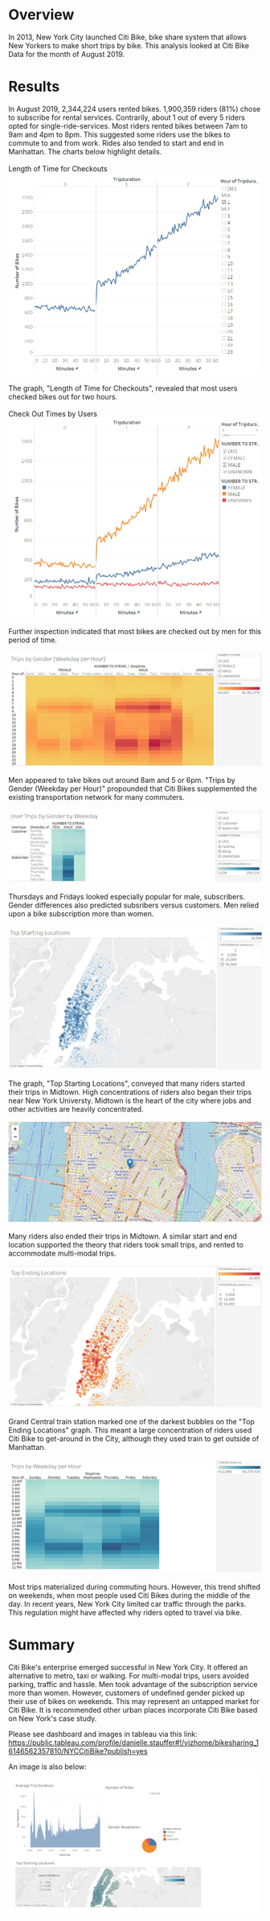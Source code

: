 # Overview
In 2013, New York City launched Citi Bike, bike share system that allows New Yorkers to make short trips by bike. This analysis looked at Citi Bike Data for the month of August 2019.
# Results
In August 2019, 2,344,224 users rented bikes. 1,900,359 riders (81%) chose to subscribe for rental services. Contrarily, about 1 out of every 5 riders opted for single-ride-services. Most riders rented bikes between 7am to 9am and 4pm to 8pm. This suggested some riders use the bikes to commute to and from work. Rides also tended to start and end in Manhattan. The charts below highlight details.
\
\
Length of Time for Checkouts
!["Length_of_Time_for_Checkouts.PNG"](https://github.com/dagibbins186/bikesharing/blob/main/biksharing/Challenge%20Images/Length_of_Time_for_Checkouts.PNG)
\
\
The graph, "Length of Time for Checkouts", revealed that most users checked bikes out for two hours. 
\
\
Check Out Times by Users
!["Check-Out_Times_by_Users"](https://github.com/dagibbins186/bikesharing/blob/main/biksharing/Challenge%20Images/Check-Out_Times_by_Users.PNG)
\
\
Further inspection indicated that most bikes are checked out by men for this period of time.
\
\
!["Trips_by_Gender_Weekday_per_Hour.PNG"](https://github.com/dagibbins186/bikesharing/blob/main/biksharing/Challenge%20Images/Trips_by_Gender_Weekday_per_Hour.PNG)
\
\
Men appeared to take bikes out around 8am and 5 or 6pm. "Trips by Gender (Weekday per Hour)" propounded that Citi Bikes supplemented the existing transportation network for many commuters. 
\
\
!["User_Trips-by_Gender_by_Weekday.PNG"](https://github.com/dagibbins186/bikesharing/blob/main/biksharing/Challenge%20Images/User_Trips-by_Gender_by_Weekday.PNG)
\
\
Thursdays and Fridays looked especially popular for male, subscribers. Gender differences also predicted subsribers versus customers. Men relied upon a bike subscription more than women.
\
\
!["Top_Starting_Locations.PNG"](https://github.com/dagibbins186/bikesharing/blob/main/biksharing/Challenge%20Images/Top_Starting_Locations.PNG)
\
\
The graph, "Top Starting Locations", conveyed that many riders started their trips in Midtown. High concentrations of riders also began their trips near New York Universty. Midtown is the heart of the city where jobs and other activities are heavily concentrated.
\
\
!["Starting_Locations_Map_2.PNG"](https://github.com/dagibbins186/bikesharing/blob/main/biksharing/Challenge%20Images/Starting_Locations_Map_2.PNG)
\
\
Many riders also ended their trips in Midtown. A similar start and end location supported the theory that riders took small trips, and rented to accommodate multi-modal trips. 
\
\
!["Top_Ending_Locations.PNG"](https://github.com/dagibbins186/bikesharing/blob/main/biksharing/Challenge%20Images/Top_Ending_Locations.PNG)
\
\
Grand Central train station marked one of the darkest bubbles on the "Top Ending Locations" graph. This meant a large concentration of riders used Citi Bike to get-around in the City, although they used train to get outside of Manhattan.
\
\
!["Trips_By_Weekday_per_Hour"](https://github.com/dagibbins186/bikesharing/blob/main/biksharing/Challenge%20Images/Trips_By_Weekday_per_Hour.PNG)
\
\
Most trips materialized during commuting hours. However, this trend shifted on weekends, when most people used Citi Bikes during the middle of the day. In recent years, New York City limited car traffic through the parks. This regulation might have affected why riders opted to travel via bike.
# Summary
Citi Bike's enterprise emerged successful in New York City. It offered an alternative to metro, taxi or walking. For multi-modal trips, users avoided parking, traffic and hassle. Men took advantage of the subscription service more than women. However, customers of undefined gender picked up their use of bikes on weekends. This may represent an untapped market for Citi Bike. It is recommended other urban places incorporate Citi Bike based on New York's case study.

Please see dashboard and images in tableau via this link: https://public.tableau.com/profile/danielle.stauffer#!/vizhome/bikesharing_16146562357810/NYCCitiBike?publish=yes

An image is also below:
!["NYC%20Citi%20Bike.png"](https://github.com/dagibbins186/bikesharing/blob/main/biksharing/Challenge%20Images/NYC%20Citi%20Bike.png)
